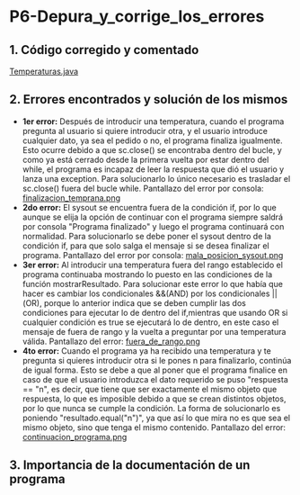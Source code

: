# P6-Depura_y_corrige_los_errores
## 1. Código corregido y comentado
[Temperaturas.java](/Practica6/src/tema2_debug/Temperatura.java)
## 2. Errores encontrados y solución de los mismos
- **1er error:** Después de introducir una temperatura, cuando el programa pregunta al usuario si quiere introducir otra, y el usuario introduce cualquier dato, ya sea el pedido o no, el programa finaliza igualmente. Esto ocurre debido a que sc.close() se encontraba dentro del bucle, y como ya está cerrado desde la primera vuelta por estar dentro del while, el programa es incapaz de leer la respuesta que dió el usuario y lanza una exception. Para solucionarlo lo único necesario es trasladar el sc.close() fuera del bucle while. Pantallazo del error por consola: [finalizacion_temprana.png](/capturas_ej6/finalizacion_temprana.png)  
- **2do error:** El sysout se encuentra fuera de la condición if, por lo que aunque se elija la opción de continuar con el programa siempre saldrá por consola "Programa finalizado" y luego el programa continuará con normalidad. Para solucionarlo se debe poner el sysout dentro de la condición if, para que solo salga el mensaje si se desea finalizar el programa. Pantallazo del error por consola: [mala_posicion_sysout.png](/capturas_ej6/mala_posicion_sysout.png)
- **3er error:** Al introducir una temperatura fuera del rango establecido el programa continuaba mostrando lo puesto en las condiciones de la función mostrarResultado. Para solucionar este error lo que había que hacer es cambiar los condicionales &&(AND) por los condicionales ||(OR), porque lo anterior indica que se deben cumplir las dos condiciones para ejecutar lo de dentro del if,mientras que usando OR si cualquier condición es true se ejecutará lo de dentro, en este caso el mensaje de fuera de rango y la vuelta a preguntar por una temperatura válida. Pantallazo del error: [fuera_de_rango.png](/capturas_ej6/fuera_de_rango.png)
- **4to error:** Cuando el programa ya ha recibido una temperatura y te pregunta si quieres introducir otra si le pones n para finalizarlo, continúa de igual forma. Esto se debe a que al poner que el programa finalice en caso de que el usuario introduzca el dato requerido se puso "respuesta == "n", es decir, que tiene que ser exactamente el mismo objeto que respuesta, lo que es imposible debido a que se crean distintos objetos, por lo que nunca se cumple la condición. La forma de solucionarlo es poniendo "resultado.equal("n")", ya que así lo que mira no es que sea el mismo objeto, sino que tenga el mismo contenido. Pantallazo del error: [continuacion_programa.png](/capturas_ej6/continuacion_programa.png) 
## 3. Importancia de la documentación de un programa
